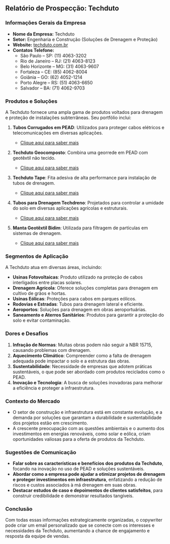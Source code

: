 ## Relatório de Prospecção: Techduto

### Informações Gerais da Empresa
- **Nome da Empresa:** Techduto
- **Setor:** Engenharia e Construção (Soluções de Drenagem e Proteção)
- **Website:** [techduto.com.br](http://www.techduto.com.br)
- **Contatos Telefone:** 
  - São Paulo – SP: (11) 4063-3202
  - Rio de Janeiro – RJ: (21) 4063-8123
  - Belo Horizonte – MG: (31) 4063-9607
  - Fortaleza – CE: (85) 4062-8004
  - Goiânia – GO: (62) 4052-1214
  - Porto Alegre – RS: (51) 4063-6650
  - Salvador – BA: (71) 4062-9703

### Produtos e Soluções
A Techduto fornece uma ampla gama de produtos voltados para drenagem e proteção de instalações subterrâneas. Seu portfólio inclui:

1. **Tubos Corrugados em PEAD**: Utilizados para proteger cabos elétricos e telecomunicações em diversas aplicações.
   - [Clique aqui para saber mais](https://techduto.com.br/produto/tubo-corrugado-em-pead/)
   
2. **Techduto Geocomposto**: Combina uma georrede em PEAD com geotêxtil não tecido.
   - [Clique aqui para saber mais](https://techduto.com.br/produto/techduto-geocomposto/)
   
3. **Techduto Tape**: Fita adesiva de alta performance para instalação de tubos de drenagem.
   - [Clique aqui para saber mais](https://techduto.com.br/produto/techduto-tape-fita-adesiva-de-alta-performance/)
   
4. **Tubos para Drenagem Techdreno**: Projetados para controlar a umidade do solo em diversas aplicações agrícolas e estruturais.
   - [Clique aqui para saber mais](https://techduto.com.br/produto/tubos-drenagem/)
   
5. **Manta Geotêxtil Bidim**: Utilizada para filtragem de partículas em sistemas de drenagem.
   - [Clique aqui para saber mais](https://techduto.com.br/produto/geotextil-bidim/)

### Segmentos de Aplicação
A Techduto atua em diversas áreas, incluindo:

- **Usinas Fotovoltaicas**: Produto utilizado na proteção de cabos interligados entre placas solares.
- **Drenagem Agrícola**: Oferece soluções completas para drenagem em cultivo de grãos e hortas.
- **Usinas Eólicas**: Proteções para cabos em parques eólicos.
- **Rodovias e Estradas**: Tubos para drenagem lateral e eficiente.
- **Aeroportos**: Soluções para drenagem em obras aeroportuárias.
- **Saneamento e Aterros Sanitários**: Produtos para garantir a proteção do solo e evitar contaminação.

### Dores e Desafios
1. **Infração de Normas**: Muitas obras podem não seguir a NBR 15715, causando problemas com drenagem.
2. **Aquecimento Climático**: Compreender como a falta de drenagem adequada pode impactar o solo e a estrutura das obras.
3. **Sustentabilidade**: Necessidade de empresas que adotem práticas sustentáveis, o que pode ser abordado com produtos reciclados como o PEAD.
4. **Inovação e Tecnologia**: A busca de soluções inovadoras para melhorar a eficiência e proteger a infraestrutura.

### Contexto do Mercado
- O setor de construção e infraestrutura está em constante evolução, e a demanda por soluções que garantam a durabilidade e sustentabilidade dos projetos estão em crescimento. 
- A crescente preocupação com as questões ambientais e o aumento dos investimentos em energias renováveis, como solar e eólica, criam oportunidades valiosas para a oferta de produtos da Techduto.

### Sugestões de Comunicação 
- **Falar sobre as características e benefícios dos produtos da Techduto**, focando na inovação no uso de PEAD e soluções sustentáveis.
- **Abordar como a empresa pode ajudar a otimizar projetos de drenagem e proteger investimentos em infraestrutura**, enfatizando a redução de riscos e custos associados à má drenagem em suas obras.
- **Destacar estudos de caso e depoimentos de clientes satisfeitos**, para construir credibilidade e demonstrar resultados tangíveis.

### Conclusão
Com todas essas informações estrategicamente organizadas, o copywriter pode criar um email personalizado que se conecte com os interesses e necessidades da Techduto, aumentando a chance de engajamento e resposta da equipe de vendas.